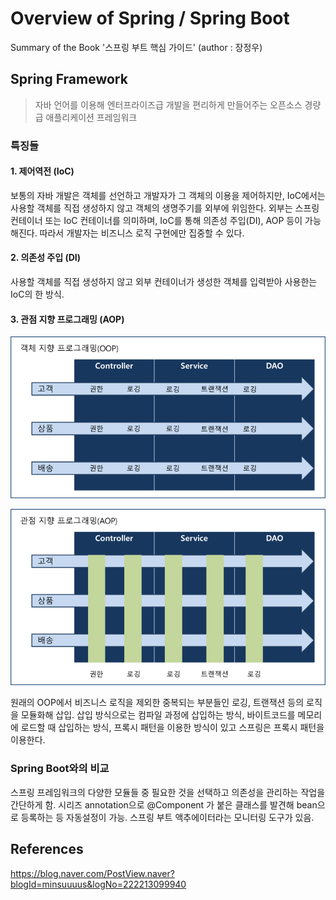 # Overview of Spring / Spring Boot

Summary of the Book '스프링 부트 핵심 가이드' (author : 장정우)

## Spring Framework

> 자바 언어를 이용해 엔터프라이즈급 개발을 편리하게 만들어주는 오픈소스 경량급 애플리케이션 프레임워크

### 특징들

#### 1. 제어역전 (IoC)

보통의 자바 개발은 객체를 선언하고 개발자가 그 객체의 이용을 제어하지만, IoC에서는 사용할 객체를 직접 생성하지 않고 객체의 생명주기를 외부에 위임한다. 외부는 스프링 컨테이너 또는 IoC 컨테이너를 의미하며, IoC를 통해 의존성 주입(DI), AOP 등이 가능해진다. 따라서 개발자는 비즈니스 로직 구현에만 집중할 수 있다.

#### 2. 의존성 주입 (DI)

사용할 객체를 직접 생성하지 않고 외부 컨테이너가 생성한 객체를 입력받아 사용한는 IoC의 한 방식.

#### 3. 관점 지향 프로그래밍 (AOP)

![Alt text](image.png)

![Alt text](image-1.png)

원래의 OOP에서 비즈니스 로직을 제외한 중복되는 부분들인 로깅, 트랜잭션 등의 로직을 모듈화해 삽입. 삽입 방식으로는 컴파일 과정에 삽입하는 방식, 바이트코드를 메모리에 로드할 때 삽입하는 방식, 프록시 패턴을 이용한 방식이 있고 스프링은 프록시 패턴을 이용한다. 

### Spring Boot와의 비교

스프링 프레임워크의 다양한 모듈들 중 필요한 것을 선택하고 의존성을 관리하는 작업을 간단하게 함. 시리즈 annotation으로 @Component 가 붙은 클래스를 발견해 bean으로 등록하는 등 자동설정이 가능. 스프링 부트 액추에이터라는 모니터링 도구가 있음.

## References

https://blog.naver.com/PostView.naver?blogId=minsuuuus&logNo=222213099940
